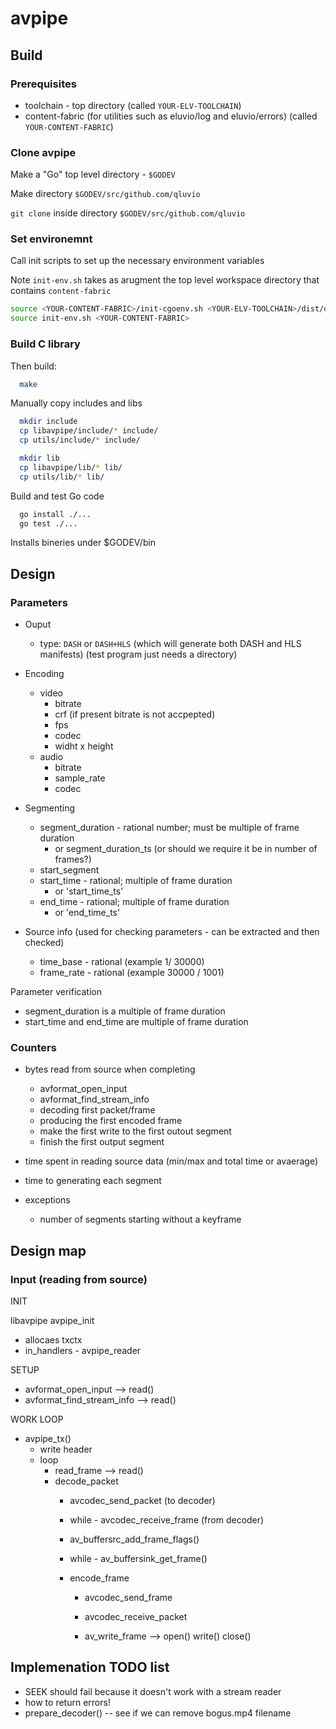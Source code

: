 # avpipe

## Build

### Prerequisites

- toolchain - top directory (called `YOUR-ELV-TOOLCHAIN`)
- content-fabric (for utilities such as eluvio/log and eluvio/errors) (called `YOUR-CONTENT-FABRIC`)

### Clone avpipe

Make a "Go" top level directory - `$GODEV`

Make directory `$GODEV/src/github.com/qluvio`

`git clone` inside directory `$GODEV/src/github.com/qluvio`

### Set environemnt

Call init scripts to set up the necessary environment variables

Note `init-env.sh` takes as arugment the top level workspace directory that contains `content-fabric`

```bash
source <YOUR-CONTENT-FABRIC>/init-cgoenv.sh <YOUR-ELV-TOOLCHAIN>/dist/darwin-10.14
source init-env.sh <YOUR-CONTENT-FABRIC>
```

### Build C library


Then build:

```bash
  make
```

Manually copy includes and libs

```bash
  mkdir include
  cp libavpipe/include/* include/
  cp utils/include/* include/

  mkdir lib
  cp libavpipe/lib/* lib/
  cp utils/lib/* lib/
```

Build and test Go code

```bash
  go install ./...
  go test ./...
```

Installs bineries under $GODEV/bin

## Design

### Parameters

- Ouput
  - type: `DASH` or `DASH+HLS` (which will generate both DASH and HLS manifests)
    (test program just needs a directory)

- Encoding
  - video
    - bitrate
    - crf (if present bitrate is not accpepted)
	- fps
    - codec
    - widht x height
  - audio
    - bitrate
    - sample_rate
	- codec

- Segmenting
  - segment_duration - rational number; must be multiple of frame duration
    - or segment_duration_ts (or should we require it be in number of frames?)
  - start_segment
  - start_time  - rational; multiple of frame duration
    - or 'start_time_ts'
  - end_time    - rational; multiple of frame duration
    - or 'end_time_ts'

- Source info (used for checking parameters - can be extracted and then checked)
  - time_base - rational (example 1/ 30000)
  - frame_rate - rational (example 30000 / 1001)

Parameter verification

- segment_duration is a multiple of frame duration
- start_time and end_time are multiple of frame duration


### Counters

- bytes read from source when completing
  - avformat_open_input
  - avformat_find_stream_info
  - decoding first packet/frame
  - producing the first encoded frame
  - make the first write to the first outout segment
  - finish the first output segment

- time spent in reading source data (min/max and total time or avaerage)
- time to generating each segment

- exceptions
  - number of segments starting without a keyframe




## Design map

### Input (reading from source)

INIT

libavpipe avpipe_init
  - allocaes txctx
  - in_handlers - avpipe_reader

SETUP
  - avformat_open_input                   --> read()
  - avformat_find_stream_info             --> read()

WORK LOOP

  - avpipe_tx()
    - write header
	- loop
	  - read_frame                        --> read()
	  - decode_packet
	    - avcodec_send_packet     (to decoder)
		- while - avcodec_receive_frame   (from decoder)

        - av_buffersrc_add_frame_flags()
		- while - av_buffersink_get_frame()

		- encode_frame
          - avcodec_send_frame
		  - avcodec_receive_packet

		  - av_write_frame               --> open() write() close()


## Implemenation TODO list

- SEEK should fail because it doesn't work with a stream reader
- how to return errors!
- prepare_decoder() -- see if we can remove bogus.mp4 filename
